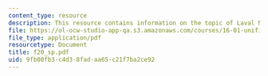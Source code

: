 ```yaml
---
content_type: resource
description: This resource contains information on the topic of Laval Nozzle Flows.
file: https://ol-ocw-studio-app-qa.s3.amazonaws.com/courses/16-01-unified-engineering-i-ii-iii-iv-fall-2005-spring-2006/9fb00fb3c4d38fadaa65c21f7ba2ce92_f20_sp.pdf
file_type: application/pdf
resourcetype: Document
title: f20_sp.pdf
uid: 9fb00fb3-c4d3-8fad-aa65-c21f7ba2ce92
---
```


